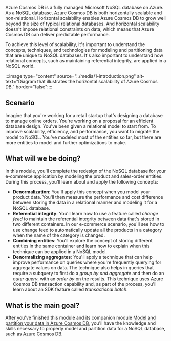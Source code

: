 Azure Cosmos DB is a fully managed Microsoft NoSQL database on Azure. As a NoSQL database, Azure Cosmos DB is both horizontally scalable and non-relational. Horizontal scalability enables Azure Cosmos DB to grow well beyond the size of typical relational databases. And horizontal scalability doesn't impose relational constraints on data, which means that Azure Cosmos DB can deliver predictable performance.

To achieve this level of scalability, it's important to understand the concepts, techniques, and technologies for modeling and partitioning data that are unique to NoSQL databases. It's also important to understand how relational concepts, such as maintaining referential integrity, are applied in a NoSQL world.

:::image type="content" source="../media/1-introduction.png" alt-text="Diagram that illustrates the horizontal scalability of Azure Cosmos DB." border="false"::::

## Scenario

Imagine that you're working for a retail startup that's designing a database to manage online orders. You're working on a proposal for an efficient database design. You've been given a relational model to start from. To improve scalability, efficiency, and performance, you want to migrate the model to NoSQL. You've modeled most of the entities so far, but there are more entities to model and further optimizations to make.

## What will we be doing?

In this module, you'll complete the redesign of the NoSQL database for your e-commerce application by modeling the product and sales-order entities. During this process, you'll learn about and apply the following concepts:

* **Denormalization**: You'll apply this concept when you model your product data. You'll then measure the performance and cost difference between storing the data in a relational manner and modeling it for a NoSQL database.
* **Referential integrity**: You'll learn how to use a feature called *change feed* to maintain the referential integrity between data that's stored in two different containers. In our e-commerce scenario, you'll see how to use change feed to automatically update all the products in a category when the name of the category is changed.
* **Combining entities**: You'll explore the concept of storing different entities in the same container and learn how to explain when this technique can be applied in a NoSQL model.
* **Denormalizing aggregates**: You'll apply a technique that can help improve performance on queries where you're frequently querying for aggregate values on data. The technique also helps in queries that require a subquery to first do a *group by and aggregate* and then do an *outer query*, with an *order by* on the results. This technique uses Azure Cosmos DB transaction capability and, as part of the process, you'll learn about an SDK feature called *transactional batch*.

## What is the main goal?

After you've finished this module and its companion module [Model and partition your data in Azure Cosmos DB](../../model-partition-data-azure-cosmos-db\1-introduction.yml), you'll have the knowledge and skills necessary to properly model and partition data for a NoSQL database, such as Azure Cosmos DB.
